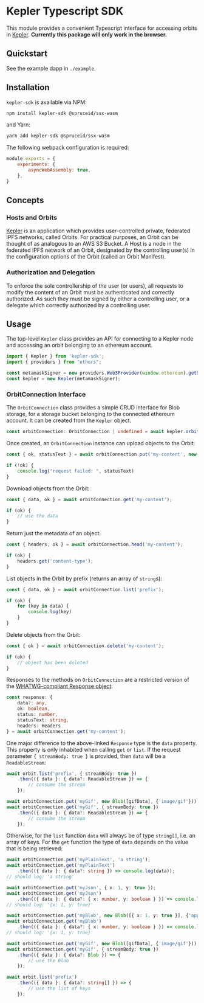 # Kepler Typescript SDK

This module provides a convenient Typescript interface for accessing orbits in [Kepler](https://github.com/spruceid/kepler).
**Currently this package will only work in the browser.**

## Quickstart
See the example dapp in `./example`.

## Installation

`kepler-sdk` is available via NPM:

``` sh
npm install kepler-sdk @spruceid/ssx-wasm
```

and Yarn:

``` sh
yarn add kepler-sdk @spruceid/ssx-wasm
```

The following webpack configuration is required:

```js
module.exports = {
    experiments: {
        asyncWebAssembly: true,
    },
}
```

## Concepts

### Hosts and Orbits

[Kepler](https://github.com/spruceid/kepler) is an application which provides user-controlled private, federated IPFS networks, called Orbits. For practical purposes, an Orbit can be thought of as analogous to an AWS S3 Bucket. A Host is a node in the federated IPFS network of an Orbit, designated by the controlling user(s) in the configuration options of the Orbit (called an Orbit Manifest).

### Authorization and Delegation

To enforce the sole controllership of the user (or users), all requests to modify the content of an Orbit must be authenticated and correctly authorized. As such they must be signed by either a controlling user, or a delegate which correctly authorized by a controlling user.

## Usage

The top-level `Kepler` class provides an API for connecting to a Kepler node and accessing an orbit belonging to an ethereum account.


``` typescript
import { Kepler } from 'kepler-sdk';
import { providers } from "ethers";

const metamaskSigner = new providers.Web3Provider(window.ethereum).getSigner();
const kepler = new Kepler(metamaskSigner);
```

### OrbitConnection Interface

The `OrbitConnection` class provides a simple CRUD interface for Blob storage, for a storage bucket
belonging to the connected ethereum account. It can be created from the `Kepler` object.

``` typescript
const orbitConnection: OrbitConnection | undefined = await kepler.orbit();
```

Once created, an `OrbitConnection` instance can upload objects to the Orbit:

``` typescript
const { ok, statusText } = await orbitConnection.put('my-content', new Blob( ... ));

if (!ok) {
    console.log("request failed: ", statusText)
}
```

Download objects from the Orbit:

``` typescript
const { data, ok } = await orbitConnection.get('my-content');

if (ok) {
    // use the data
}
```

Return just the metadata of an object:

``` typescript
const { headers, ok } = await orbitConnection.head('my-content');

if (ok) {
    headers.get('content-type');
}
```

List objects in the Orbit by prefix (returns an array of `string`s):

``` typescript
const { data, ok } = await orbitConnection.list('prefix');

if (ok) {
    for (key in data) {
        console.log(key)
    }
}
```

Delete objects from the Orbit:

``` typescript
const { ok } = await orbitConnection.delete('my-content');

if (ok) {
    // object has been deleted
}
```
Responses to the methods on `OrbitConnection` are a restricted version of the
[WHATWG-compliant Response object](https://developer.mozilla.org/en-US/docs/Web/API/Response):

```typescript
const response: { 
    data?: any,
    ok: boolean,
    status: number,
    statusText: string,
    headers: Headers
} = await orbitConnection.get('my-content');
```

One major difference to the above-linked `Response` type is the `data` property. This property is only inhabited
when calling `get` or `list`. If the request parameter `{ streamBody: true }` is provided, then `data` will be a
`ReadableStream`:

```typescript
await orbit.list('prefix', { streamBody: true })
    .then(({ data }: { data?: ReadableStream }) => {
        // consume the stream
    });

await orbitConnection.put('myGif', new Blob([gifData], {'image/gif'}));
await orbitConnection.get('myGif', { streamBody: true })
    .then(({ data }: { data?: ReadableStream }) => {
        // consume the stream
    });
```

Otherwise, for the `list` function `data` will always be of type `string[]`, i.e. an array of keys.
For the `get` function the type of `data` depends on the value that is being retrieved:

```typescript
await orbitConnection.put('myPlainText', 'a string');
await orbitConnection.get('myPlainText')
    .then(({ data }: { data?: string }) => console.log(data));
// should log: 'a string'

await orbitConnection.put('myJson', { x: 1, y: true });
await orbitConnection.get('myJson')
    .then(({ data }: { data?: { x: number, y: boolean } }) => console.log(data));
// should log: '{x: 1, y: true}'

await orbitConnection.put('myBlob', new Blob([{ x: 1, y: true }], {'application/json'}));
await orbitConnection.get('myBlob')
    .then(({ data }: { data?: { x: number, y: boolean } }) => console.log(data));
// should log: '{x: 1, y: true}'

await orbitConnection.put('myGif', new Blob([gifData], {'image/gif'}));
await orbitConnection.get('myGif', { streamBody: true })
    .then(({ data }: { data?: Blob }) => {
        // use the Blob
    });

await orbit.list('prefix')
    .then(({ data }: { data?: string[] }) => {
        // use the list of keys
    });
```
